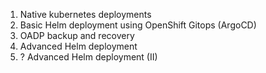 1. Native kubernetes deployments
2. Basic Helm deployment using OpenShift Gitops (ArgoCD)
3. OADP backup and recovery
4. Advanced Helm deployment
5. ? Advanced Helm deployment (II)
